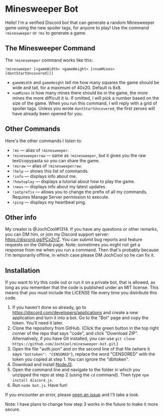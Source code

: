 # Minesweeper Bot
Hello! I'm a verified Discord bot that can generate a random Minesweeper game using the new spoiler tags, for anyone to play! Use the command `!minesweeper` or `!ms` to generate a game.

## The Minesweeper Command
The `!minesweeper` command works like this:
```
!minesweeper [<gameWidth> <gameHeight> [<numMines> [dontStartUncovered]]]
```
* `gameWidth` and `gameHeight` tell me how many squares the game should be wide and tall, for a maximum of 40x20. Default is 8x8.
* `numMines` is how many mines there should be in the game, the more mines the more difficult it is. If omitted, I will pick a number based on the size of the game.
When you run this command, I will reply with a grid of spoiler tags. Unless you wrote `dontStartUncovered`, the first zeroes will have already been opened for you.

## Other Commands
Here's the other commands I listen to:
* `!ms` — alias of `!minesweeper`.
* `!minesweeperraw` — same as `!minesweeper`, but it gives you the raw text/copypasta so you can share the game.
* `!msraw` — alias of `!minesweeperraw`.
* `!help` — shows this list of commands.
* `!info` — displays info about me.
* `!howtoplay` — displays a tutorial about how to play the game.
* `!news` — displays info about my latest updates.
* `!setprefix` — allows you to change the prefix of all my commands. Requires Manage Server permission to execute.
* `!ping` — displays my heartbeat ping.

## Other info
My creator is @JochCool#1314. If you have any questions or other remarks, you can DM him, or join my Discord support server: https://discord.gg/PCxZrrZ. You can submit bug reports and feature requests on the GitHub page.
Note: sometimes you might not get a response from me when you run a command. Then that's probably because I'm temporarily offline, in which case please DM JochCool so he can fix it.

## Installation
If you want to try this code out or run it on a private bot, that is allowed, as long as you remember that the code is published under an MIT license. This means that you must include the LICENSE file every time you distribute this code.

1. If you haven't done so already, go to https://discord.com/developers/applications and create a new application and turn it into a bot. Go to the "Bot" page and copy the token. You'll need it later.
2. Clone the repository from GitHub. (Click the green button in the top right corner of the repo that says "code", and click "Download ZIP". Alternatively, if you have Git installed, you can use `git clone https://github.com/JochCool/minesweeper-bot.git`.)
3. Open the file "auth.json" and on the second line of that file (where it says `"bottoken": "CENSORED"`), replace the word "CENSORED" with the token you copied at step 1. You can ignore the "dbltoken".
4. Download and install [NodeJS](https://nodejs.org).
5. Open the command line and navigate to the folder in which you unzipped the repo at step 2 (using the `cd` command). Then type `npm install discord.js`.
6. Run `node bot.js`. Have fun!

If you encounter an error, please [open an issue](https://github.com/JochCool/minesweeper-bot/issues) and I'll take a look.

Note: I have plans to change how step 3 works in the future to make it more secure.
